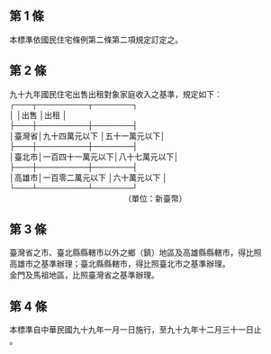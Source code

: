第 1 條
-------
本標準依國民住宅條例第二條第二項規定訂定之。

第 2 條
-------
九十九年國民住宅出售出租對象家庭收入之基準，規定如下︰  
┌───┬─────────┬───────┐  
│      │出售              │出租          │  
├───┼─────────┼───────┤  
│臺灣省│九十四萬元以下    │五十一萬元以下│  
├───┼─────────┼───────┤  
│臺北市│一百四十一萬元以下│八十七萬元以下│  
├───┼─────────┼───────┤  
│高雄市│一百零二萬元以下  │六十萬元以下  │  
└───┴─────────┴───────┘  
　　　　　　　　　　　　　　　（單位：新臺幣）

第 3 條
-------
臺灣省之市、臺北縣縣轄市以外之鄉（鎮）地區及高雄縣縣轄市，得比照  
高雄市之基準辦理；臺北縣縣轄市，得比照臺北市之基準辦理。  
金門及馬祖地區，比照臺灣省之基準辦理。

第 4 條
-------
本標準自中華民國九十九年一月一日施行，至九十九年十二月三十一日止  
。

